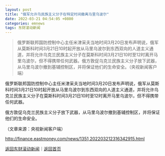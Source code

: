 ```yaml
---
layout: post
title: "俄军允许乌民族主义分子在特定时间撤离马里乌波尔"
date: 2022-03-21 04:54:05 +0800
categories: emnews
tags: 东财滚动新闻
---
```

> 俄罗斯联邦国防控制中心主任米津采夫当地时间3月20日发布声明说，俄军从莫斯科时间3月21日10时起开放从马里乌波尔到东西双向的人道主义通道，并将允许乌克兰民族主义分子在莫斯科时间3月21日10时至12时离开马里乌波尔，但不得携带任何武器。俄方敦促乌克兰民族主义分子放下武器，从马里乌波尔撤到基辅控制区，并将保证他们的生命安全。（央视新闻客户端）

<p>俄罗斯联邦国防控制中心主任米津采夫当地时间3月20日发布声明说，俄军从莫斯科时间3月21日10时起开放从马里乌波尔到东西双向的人道主义通道，并将允许乌克兰民族主义分子在莫斯科时间3月21日10时至12时离开马里乌波尔，但不得携带任何武器。</p>
 <p>俄方敦促乌克兰民族主义分子放下武器，从马里乌波尔撤到基辅控制区，并将保证他们的生命安全。</p><p class="em_media">（文章来源：央视新闻客户端）</p>

<http://finance.eastmoney.com/news/1351,202203212316342915.html>

[返回东财滚动新闻](//finews.withounder.com/emnews/)｜[返回首页](//finews.withounder.com/)
